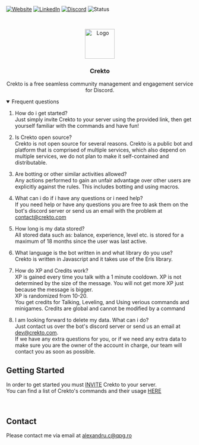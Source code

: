 [![Website][website-shield]][website-url]
[![LinkedIn][linkedin-shield]][linkedin-url]
[![Discord][discord-shield]][discord-url]
![Status][website-status]

<!-- PROJECT LOGO -->
<br />
<p align="center">
  <a href="https://crekto.com">
   <img src="https://www.crekto.com/assets/images/favicon.png" alt="Logo" width="80" height="80">
  </a>

  <h3 align="center">Crekto</h3>

  <p align="center">
    Crekto is a free seamless community management and engagement service for Discord. 
  </p>
</p>

<details open="open">
<summary>Frequent questions</summary>


1. How do i get started?<br>
Just simply invite Crekto to your server using the provided link, then get yourself familiar with the commands and have fun!

2. Is Crekto open source?<br>
Crekto is not open source for several reasons. Crekto is a public bot and platform that is comprised of multiple services, which also depend on multiple services, we do not plan to make it self-contained and distributable.

3. Are botting or other similar activities allowed?<br>
Any actions performed to gain an unfair advantage over other users are explicitly against the rules. This includes botting and using macros.

4. What can i do if i have any questions or i need help?<br>
If you need help or have any questions you are free to ask them on the bot's discord server or send us an email with the problem at contact@crekto.com

5. How long is my data stored?<br>
All stored data such as: balance, experience, level etc. is stored for a maximum of 18 months since the user was last active.

6. What language is the bot written in and what library do you use?<br>
Crekto is written in Javascript and it takes use of the Eris library.

7. How do XP and Credits work?<br>
XP is gained every time you talk with a 1 minute cooldown. XP is not determined by the size of the message. You will not get more XP just because the message is bigger.<br> XP is randomized from 10-20.<br>
You get credits for Talking, Leveling, and Using verious commands and minigames. Credits are global and cannot be modified by a command

8. I am looking forward to delete my data. What can i do?<br>
Just contact us over the bot's discord server or send us an email at dev@crekto.com. <br>
If we have any extra questions for you, or if we need any extra data to make sure you are the owner of the account in charge, our team will contact you as soon as possible.
</details>

## Getting Started

In order to get started you must <a href="https://discord.com/oauth2/authorize?client_id=438632789001109514&scope=bot+identify+guilds&response_type=code&permissions=2134207679">INVITE</a> Crekto to your server.<br>
You can find a list of Crekto's commands and their usage <a href="https://www.crekto.com/commands">HERE</a>

<br>


<!-- CONTACT -->
## Contact
Please contact me via email at alexandru.c@qpg.ro <br>


<!-- MARKDOWN LINKS & IMAGES -->
<!-- https://www.markdownguide.org/basic-syntax/#reference-style-links -->
[linkedin-shield]: https://img.shields.io/badge/-LinkedIn-black.svg?style=for-the-badge&logo=linkedin&colorB=555
[linkedin-url]: https://linkedin.com/in/coserea-alexandru
[discord-shield]: https://img.shields.io/discord/287260416416022529?label=DISCORD&style=for-the-badge
[discord-url]: https://discord.com/invite/super
[website-shield]: https://img.shields.io/badge/WEBSITE-grey?style=for-the-badge
[website-url]: https://pigu.ro/
[website-status]: https://img.shields.io/badge/STATUS-OFFLINE-red?style=for-the-badge
